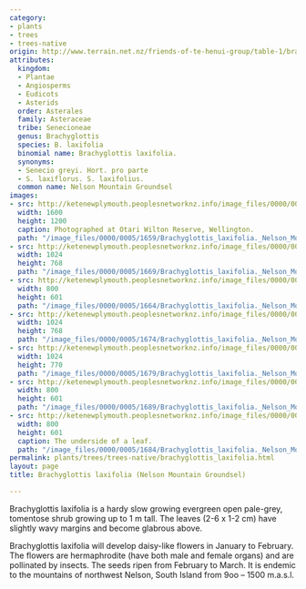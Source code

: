 ```yaml
---
category:
- plants
- trees
- trees-native
origin: http://www.terrain.net.nz/friends-of-te-henui-group/table-1/brachyglottis-laxifolia-nelson-mountain-groundsel.html
attributes:
  kingdom:
  - Plantae
  - Angiosperms
  - Eudicots
  - Asterids
  order: Asterales
  family: Asteraceae
  tribe: Senecioneae
  genus: Brachyglottis
  species: B. laxifolia
  binomial name: Brachyglottis laxifolia.
  synonyms:
  - Senecio greyi. Hort. pro parte
  - S. laxiflorus. S. laxifolius.
  common name: Nelson Mountain Groundsel
images:
- src: http://ketenewplymouth.peoplesnetworknz.info/image_files/0000/0005/1659/Brachyglottis_laxifolia._Nelson_Mountain_Groundsel-001.JPG
  width: 1600
  height: 1200
  caption: Photographed at Otari Wilton Reserve, Wellington.
  path: "/image_files/0000/0005/1659/Brachyglottis_laxifolia._Nelson_Mountain_Groundsel-001.JPG"
- src: http://ketenewplymouth.peoplesnetworknz.info/image_files/0000/0005/1669/Brachyglottis_laxifolia._Nelson_Mountain_Groundsel-003.JPG
  width: 1024
  height: 768
  path: "/image_files/0000/0005/1669/Brachyglottis_laxifolia._Nelson_Mountain_Groundsel-003.JPG"
- src: http://ketenewplymouth.peoplesnetworknz.info/image_files/0000/0005/1664/Brachyglottis_laxifolia._Nelson_Mountain_Groundsel-002.JPG
  width: 800
  height: 601
  path: "/image_files/0000/0005/1664/Brachyglottis_laxifolia._Nelson_Mountain_Groundsel-002.JPG"
- src: http://ketenewplymouth.peoplesnetworknz.info/image_files/0000/0005/1674/Brachyglottis_laxifolia._Nelson_Mountain_Groundsel-004.JPG
  width: 1024
  height: 768
  path: "/image_files/0000/0005/1674/Brachyglottis_laxifolia._Nelson_Mountain_Groundsel-004.JPG"
- src: http://ketenewplymouth.peoplesnetworknz.info/image_files/0000/0005/1679/Brachyglottis_laxifolia._Nelson_Mountain_Groundsel-005.JPG
  width: 1024
  height: 770
  path: "/image_files/0000/0005/1679/Brachyglottis_laxifolia._Nelson_Mountain_Groundsel-005.JPG"
- src: http://ketenewplymouth.peoplesnetworknz.info/image_files/0000/0005/1689/Brachyglottis_laxifolia._Nelson_Mountain_Groundsel-006.JPG
  width: 800
  height: 601
  path: "/image_files/0000/0005/1689/Brachyglottis_laxifolia._Nelson_Mountain_Groundsel-006.JPG"
- src: http://ketenewplymouth.peoplesnetworknz.info/image_files/0000/0005/1684/Brachyglottis_laxifolia._Nelson_Mountain_Groundsel-007.JPG
  width: 800
  height: 601
  caption: The underside of a leaf.
  path: "/image_files/0000/0005/1684/Brachyglottis_laxifolia._Nelson_Mountain_Groundsel-007.JPG"
permalink: plants/trees/trees-native/brachyglottis_laxifolia.html
layout: page
title: Brachyglottis laxifolia (Nelson Mountain Groundsel)

---
```

Brachyglottis laxifolia is a hardy slow growing evergreen open pale-grey, tomentose shrub growing up to 1 m tall. The leaves (2-6 x 1-2 cm) have slightly wavy margins and become glabrous above.

Brachyglottis laxifolia will develop daisy-like flowers in January to February. The flowers are hermaphrodite (have both male and female organs) and are pollinated by insects. The seeds ripen from February to March. It is endemic to the mountains of northwest Nelson, South Island from 9oo – 1500 m.a.s.l.

